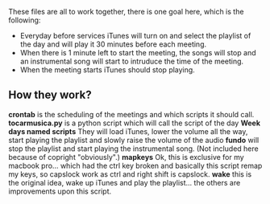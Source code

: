 These files are all to work together, there is one goal here, which is the following:
* Everyday before services iTunes will turn on and select the playlist of the day and will play it 30 minutes before each meeting.
* When there is 1 minute left to start the meeting, the songs will stop and an instrumental song will start to intruduce the time of the meeting.
* When the meeting starts iTunes should stop playing.

## How they work?

**crontab** is the scheduling of the meetings and which scripts it should call.
**tocarmusica.py** is a python script which will call the script of the day
**Week days named scripts** They will load iTunes, lower the volume all the way, start playing the playlist and slowly raise the volume of the audio
**fundo** will stop the playlist and start playing the instrumental song. (Not included here because of copright "obviously".)
**mapkeys** Ok, this is exclusive for my macbook pro... which had the ctrl key broken and basically this script remap my keys, so capslock work as ctrl and right shift is capslock.
**wake** this is the original idea, wake up iTunes and play the playlist... the others are improvements upon this script.
